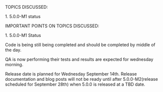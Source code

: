 TOPICS DISCUSSED:

​1. 5.0.0-M1 status

IMPORTANT POINTS ON TOPICS DISCUSSED:

​1. 5.0.0-M1 Status ​

Code is being still being completed and should be completed by middle of the day.

QA is now performing their tests and results are expected for wednesday morning.

Release date is planned for Wednesday September 14th. Release documentation and blog posts will not be ready until after 5.0.0-M2(release scheduled for September 28th) when 5.0.0 is released at a TBD date.

​